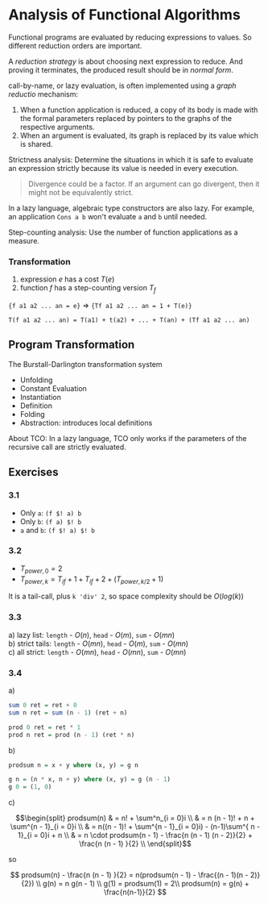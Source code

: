 # Analysis of Functional Algorithms

Functional programs are evaluated by reducing expressions to values. So different reduction orders are important.

A *reduction strategy* is about choosing next expression to reduce. And proving it terminates, the produced result should be in *normal form*.

call-by-name, or lazy evaluation, is often implemented using a *graph reductio* mechanism:

1. When a function application is reduced, a copy of its body is made with the formal parameters replaced by pointers to the graphs of the respective arguments.
2. When an argument is evaluated, its graph is replaced by its value which is shared.


Strictness analysis: Determine the situations in which it is safe to evaluate an expression strictly because its value is needed in every execution.


> Divergence could be a factor. If an argument can go divergent, then it might not be equivalently strict.

In a lazy language, algebraic type constructors are also lazy. For example, an application `Cons a b` won't evaluate `a` and `b` until needed.

Step-counting analysis: Use the number of function applications as a measure.

### Transformation
1. expression $e$ has a cost $T(e)$
2. function $f$ has a step-counting version $T_f$

`{f a1 a2 ... an = e}` $\Rightarrow$ `{Tf a1 a2 ... an = 1 + T(e)}`

`T(f a1 a2 ... an) = T(a1) + t(a2) + ... + T(an) + (Tf a1 a2 ... an)`

## Program Transformation
The Burstall-Darlington transformation system

* Unfolding
* Constant Evaluation
* Instantiation
* Definition
* Folding
* Abstraction: introduces local definitions

About TCO: In a lazy language, TCO only works if the parameters of the recursive call are strictly evaluated.




## Exercises
### 3.1
* Only `a`: `(f $! a) b`
* Only `b`: `(f a) $! b`
* `a` and `b`: `(f $! a) $! b`

### 3.2
* $T_{power, 0} = 2$
* $T_{power, k} = T_{if} + 1 + T_{if} + 2 + (T_{power, k / 2} + 1)$

It is a tail-call, plus `k 'div' 2`, so space complexity should be $O(log(k))$


### 3.3
a) lazy list: `length` - $O(n)$, `head` - $O(m)$, `sum` - $O(mn)$
<br>b) strict tails: `length` - $O(mn)$, `head` - $O(m)$, `sum` - $O(mn)$
<br>c) all strict: `length` - $O(mn)$, `head` - $O(mn)$, `sum` - $O(mn)$

### 3.4
a)

```haskell
sum 0 ret = ret + 0
sum n ret = sum (n - 1) (ret + n)

prod 0 ret = ret * 1
prod n ret = prod (n - 1) (ret * n)
```

b)

```haskell
prodsum n = x + y where (x, y) = g n

g n = (n * x, n + y) where (x, y) = g (n - 1)
g 0 = (1, 0)
```
c)

$$\begin{split}
prodsum(n) & = n! + \sum^n_{i = 0}i \\
          & = n (n - 1)! + n + \sum^{n - 1}_{i = 0}i \\
          & = n((n - 1)! + \sum^{n - 1}_{i = 0}i) - (n-1)\sum^{ n - 1}_{i = 0}i + n \\
          & = n \cdot prodsum(n - 1) - \frac{n (n - 1) (n - 2)}{2} + \frac{n (n - 1) }{2} \\
\end{split}$$

so 

$$
prodsum(n) - \frac{n (n - 1) }{2} = n(prodsum(n - 1) - \frac{(n - 1)(n - 2)}{2}) \\
g(n) = n g(n - 1) \\
g(1) = prodsum(1) = 2\\
prodsum(n) = g(n) + \frac{n(n-1)}{2}
$$








